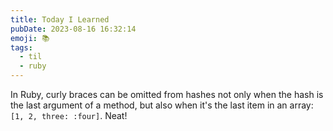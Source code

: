```yaml
---
title: Today I Learned
pubDate: 2023-08-16 16:32:14
emoji: 📚
tags:
  - til
  - ruby
---
```


In Ruby, curly braces can be omitted from hashes not only when the hash is the last argument of a method, but also when it's the last item in an array: `[1, 2, three: :four]`. Neat!
